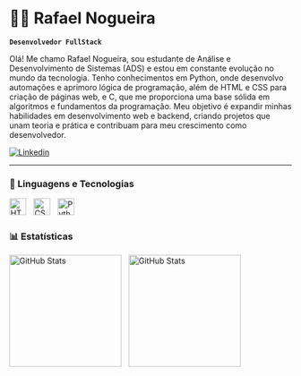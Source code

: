 # 👨‍💻 Rafael Nogueira
**`Desenvolvedor FullStack`**

Olá! Me chamo Rafael Nogueira, sou estudante de Análise e Desenvolvimento de Sistemas (ADS) e estou em constante evolução no mundo da tecnologia. Tenho conhecimentos em Python, onde desenvolvo automações e aprimoro lógica de programação, além de HTML e CSS para criação de páginas web, e C, que me proporciona uma base sólida em algoritmos e fundamentos da programação. Meu objetivo é expandir minhas habilidades em desenvolvimento web e backend, criando projetos que unam teoria e prática e contribuam para meu crescimento como desenvolvedor.

<p align="left">
    <a href="https://www.linkedin.com/in/rafaelalves11">
        <img 
            alt="Linkedin" 
            title="Visite meu Linkedin" 
            src="https://img.shields.io/badge/linkedin-%230077B5.svg?style=for-the-badge&logo=linkedin&logoColor=white"
        />
    </a>
</p>

---

### 🤖 Linguagens e Tecnologias

<img 
    align="left" 
    alt="HTML"
    title="HTML" 
    width="30px" 
    style="padding-right: 10px;" 
    src="https://cdn.jsdelivr.net/gh/devicons/devicon@latest/icons/html5/html5-original.svg" 
/>
<img 
    align="left" 
    alt="CSS" 
    title="CSS"
    width="30px" 
    style="padding-right: 10px;" 
    src="https://cdn.jsdelivr.net/gh/devicons/devicon@latest/icons/css3/css3-original.svg" 
/>
<img 
    align="left" 
    alt="Python" 
    title="Python"
    width="30px" 
    style="padding-right: 10px;" 
    src="https://cdn.jsdelivr.net/gh/devicons/devicon@latest/icons/python/python-original.svg" 
/>

<br/>
<br/>

### 📊 Estatísticas

<p>
  <img 
    align="left" 
    alt="GitHub Stats" 
    height="200" 
    style="padding-right: 10px;" 
    src="https://github-readme-stats.vercel.app/api?username=RafaelNogueiraDEV&show_icons=true&theme=tokyonight&include_all_commits=true&locale=pt-br" 
  />

<img 
      align="left" 
      alt="GitHub Stats" 
      height="200" 
      src="https://github-readme-stats.vercel.app/api/top-langs/?username=RafaelNogueiraDEV&theme=tokyonight&layout=compact&custom_title=Tecnologias&langs_count=9" 
  />

</p>

